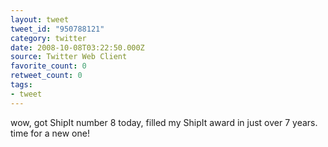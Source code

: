 ```yaml
---
layout: tweet
tweet_id: "950788121"
category: twitter
date: 2008-10-08T03:22:50.000Z
source: Twitter Web Client
favorite_count: 0
retweet_count: 0
tags:
- tweet
---
```


wow, got ShipIt number 8 today, filled my ShipIt award in just over 7 years.  time for a new one!
